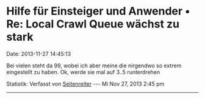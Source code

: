 Hilfe für Einsteiger und Anwender • Re: Local Crawl Queue wächst zu stark
=========================================================================

Date: 2013-11-27 14:45:13

Bei vielen steht da 99, wobei ich aber meine die nirgendwo so extrem
eingestellt zu haben. Ok, werde sie mal auf 3..5 runterdrehen

Statistik: Verfasst von
[Seitenreiter](http://forum.yacy-websuche.de/memberlist.php?mode=viewprofile&u=439)
--- Mi Nov 27, 2013 2:45 pm

------------------------------------------------------------------------
